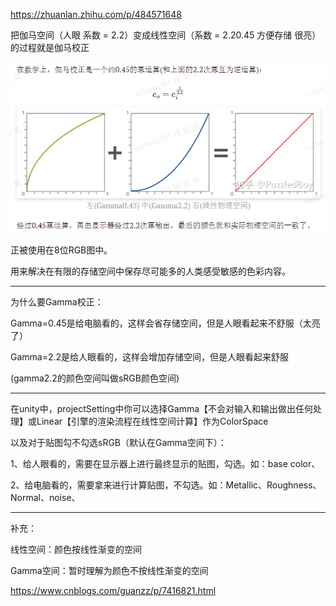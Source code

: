 https://zhuanlan.zhihu.com/p/484571648

把伽马空间（人眼 系数 = 2.2）变成线性空间（系数 = 2.20.45 方便存储 很亮）的过程就是伽马校正

![gamma矫正图示](/basic/imgs/gamma矫正图示.png)

正被使用在8位RGB图中。

用来解决在有限的存储空间中保存尽可能多的人类感受敏感的色彩内容。

---

为什么要Gamma校正：

Gamma=0.45是给电脑看的，这样会省存储空间，但是人眼看起来不舒服（太亮了）

Gamma=2.2是给人眼看的，这样会增加存储空间，但是人眼看起来舒服

(gamma2.2的颜色空间叫做sRGB颜色空间)


---


在unity中，projectSetting中你可以选择Gamma【不会对输入和输出做出任何处理】或Linear【引擎的渲染流程在线性空间计算】作为ColorSpace

以及对于贴图勾不勾选sRGB（默认在Gamma空间下）：

1、给人眼看的，需要在显示器上进行最终显示的贴图，勾选。如：base color、

2、给电脑看的，需要拿来进行计算贴图，不勾选。如：Metallic、Roughness、Normal、noise、





---




补充：

线性空间：颜色按线性渐变的空间

Gamma空间：暂时理解为颜色不按线性渐变的空间

https://www.cnblogs.com/guanzz/p/7416821.html


